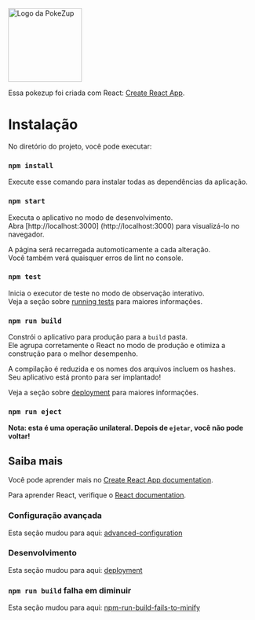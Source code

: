 <img src="https://joabson-developer.github.io/pokezup/public/logo512.png" alt="Logo da PokeZup" width="150" height="150">


Essa pokezup foi criada com React: [Create React App](https://github.com/facebook/create-react-app).

# Instalação

No diretório do projeto, você pode executar:

### `npm install`

Execute esse comando para instalar todas as dependências da aplicação.

### `npm start`

Executa o aplicativo no modo de desenvolvimento.<br />
Abra [http://localhost:3000] (http://localhost:3000) para visualizá-lo no navegador.

A página será recarregada automoticamente a cada alteração.<br />
Você também verá quaisquer erros de lint no console.

### `npm test`

Inicia o executor de teste no modo de observação interativo.<br />
Veja a seção sobre [running tests](https://facebook.github.io/create-react-app/docs/running-tests) para maiores informações.

### `npm run build`

Constrói o aplicativo para produção para a `build` pasta.<br />
Ele agrupa corretamente o React no modo de produção e otimiza a construção para o melhor desempenho.

A compilação é reduzida e os nomes dos arquivos incluem os hashes.<br />
Seu aplicativo está pronto para ser implantado!

Veja a seção sobre [deployment](https://facebook.github.io/create-react-app/docs/deployment) para maiores informações.

### `npm run eject`

**Nota: esta é uma operação unilateral. Depois de `ejetar`, você não pode voltar!**

## Saiba mais

Você pode aprender mais no [Create React App documentation](https://facebook.github.io/create-react-app/docs/getting-started).

Para aprender React, verifique o [React documentation](https://reactjs.org/).

### Configuração avançada

Esta seção mudou para aqui: [advanced-configuration](https://facebook.github.io/create-react-app/docs/advanced-configuration)

### Desenvolvimento

Esta seção mudou para aqui: [deployment](https://facebook.github.io/create-react-app/docs/deployment)

### `npm run build` falha em diminuir

Esta seção mudou para aqui: [npm-run-build-fails-to-minify](https://facebook.github.io/create-react-app/docs/troubleshooting#npm-run-build-fails-to-minify)


